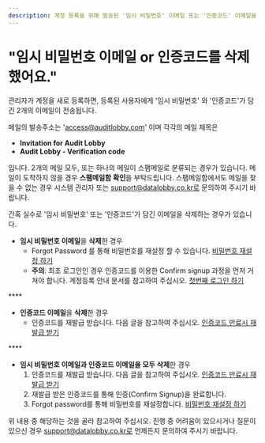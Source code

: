 ```yaml
---
description: 계정 등록을 위해 발송된 '임시 비밀번호' 이메일 또는 '인증코드' 이메일을 삭제한 경우
---
```


# "임시 비밀번호 이메일 or 인증코드를 삭제했어요."

관리자가 계정을 새로 등록하면, 등록된 사용자에게 '임시 비밀번호' 와 '인증코드'가 담긴 2개의 이메일이 전송됩니다. 

메일의 발송주소는 'access@auditlobby.com' 이며 각각의 메일 제목은 

* **Invitation for Audit Lobby**
* **Audit Lobby - Verification code**

입니다. 2개의 메일 모두, 또는 하나의 메일이 스팸메일로 분류되는 경우가 있습니다. 메일이 도착하지 않을 경우 **스팸메일함 확인**을 부탁드립니다. 스팸메일함에서도 메일을 찾을 수 없는 경우 시스템 관리자 또는 support@datalobby.co.kr로 문의하여 주시기 바랍니다. 

간혹 실수로 '임시 비밀번호' 또는 '인증코드'가 담긴 이메일을 삭제하는 경우가 있습니다. 

* **임시 비밀번호 이메일**을 **삭제**한 경우
  * Forgot Password 를 통해 비밀번호를 재설정 할 수 있습니다. [비밀번호 재설정 하기 ](../undefined-2/setup/0./1-1..md) 
  * **주의**: 최초 로그인인 경우 인증코드를 이용한 Confirm signup 과정을 먼저 거쳐야 합니다. 계정등록 안내 문서를 참고하여 주십시오. [첫번째 로그인 하기  ](../undefined-2/setup/0./)

\*\*\*\*

* **인증코드 이메일**을 **삭제**한 경우  
  * 인증코드를 재발급 받습니다. 다음 글을 참고하여 주십시오. [인증코드 만료시 재발급 받기  ](../undefined-2/setup/0./1-2.-2.md)

\*\*\*\*

* **임시 비밀번호 이메일과 인증코드 이메일을 모두 삭제**한 경우 
  1. 인증코드를 재발급 받습니다. 다음 글을 참고하여 주십시오. [인증코드 만료시 재발급 받기 ](../undefined-2/setup/0./1-2.-2.md)  
  2. 재발급 받은 인증코드를 통해 인증\(Confirm Signup\)을 완료합니다. 
  3. Forgot password를 통해 비밀번호를 재설정합니다. [비밀번호 재설정 하기](../undefined-2/setup/0./1-1..md)     



위 내용 중 해당하는 것을 골라 참고하여 주십시오. 진행 중 어려움이 있으시거나 질문이 있으신 경우 support@datalobby.co.kr로  언제든지 문의하여 주시기 바랍니다.  


